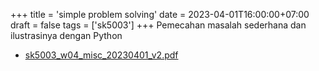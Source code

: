 +++
title = 'simple problem solving'
date = 2023-04-01T16:00:00+07:00
draft = false
tags = ['sk5003']
+++
Pemecahan masalah sederhana dan ilustrasinya dengan Python
<!--more-->

+ [sk5003_w04_misc_20230401_v2.pdf](https://zenodo.org/doi/10.5281/zenodo.7790482)
